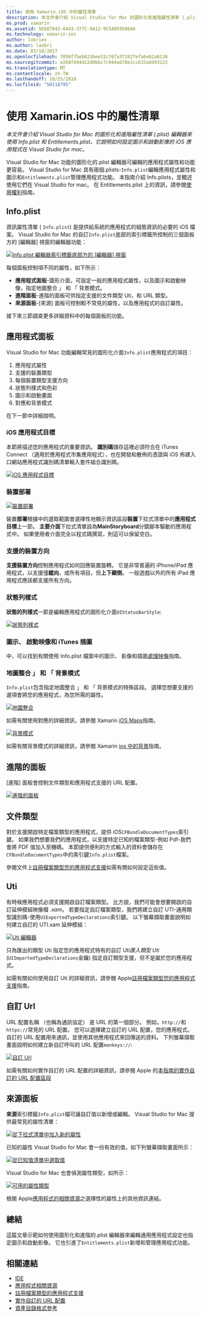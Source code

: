 ```yaml
---
title: 使用 Xamarin.iOS 中的屬性清單
description: 本文件會介紹 Visual Studio for Mac 的圖形化和進階屬性清單 (.plist) 編輯器來使用 Info.plist 和 Entitlements.plist。 它說明如何設定圖示和啟動影像的 iOS 應用程式在 Visual Studio for mac。
ms.prod: xamarin
ms.assetid: 5E687043-0443-377C-9A12-9C5A05958646
ms.technology: xamarin-ios
author: lobrien
ms.author: laobri
ms.date: 03/18/2017
ms.openlocfilehash: 7056f7beb623bee32c767a3f2827efa6eb2a6136
ms.sourcegitcommit: e268fd44422d0bbc7c944a678e2cc633a0493122
ms.translationtype: MT
ms.contentlocale: zh-TW
ms.lasthandoff: 10/25/2018
ms.locfileid: "50118795"
---
```

# <a name="working-with-property-lists-in-xamarinios"></a>使用 Xamarin.iOS 中的屬性清單

_本文件會介紹 Visual Studio for Mac 的圖形化和進階屬性清單 (.plist) 編輯器來使用 Info.plist 和 Entitlements.plist。它說明如何設定圖示和啟動影像的 iOS 應用程式在 Visual Studio for mac。_

Visual Studio for Mac 功能的圖形化的.plist 編輯器可編輯的應用程式屬性和功能更容易。 Visual Studio for Mac 具有兩個.plists-`Info.plist`編輯應用程式屬性和圖示和`Entitlements.plist`管理應用程式功能。 本指南介紹 Info.plists，並概述使用它們在 Visual Studio for mac。 在 Entitlements.plist 上的資訊，請參閱[使用權利](~/ios/deploy-test/provisioning/entitlements.md)指南。

## <a name="infoplist"></a>Info.plist

資訊屬性清單 ( `Info.plist`) 是提供給系統的應用程式的組態資訊的必要的 iOS 檔案。 Visual Studio for Mac 的自訂`Info.plist`底部的索引標籤所控制的三個面板方的 [編輯器] 視窗的編輯器功能：

 [![](property-lists-images/tabs.png "Info.plist 編輯器索引標籤底部方的 [編輯器] 視窗")](property-lists-images/tabs.png#lightbox)

每個面板控制項不同的屬性，如下所示：

-  **應用程式面板**-圖形介面，可設定一般的應用程式屬性，以及圖示和啟動映像，指定地圖整合 」 和 「 背景模式。
-  **進階面板**-進階的面板可供指定支援的文件類型 Uti，和 URL 類型。
-  **來源面板**-[來源] 面板可控制較不常見的屬性，以及應用程式的自訂屬性。


接下來三節調查更多詳細資料中的每個面板的功能。

## <a name="application-panel"></a>應用程式面板

Visual Studio for Mac 功能編輯常見的圖形化介面`Info.plist`應用程式的項目：

1.  應用程式屬性
1.  支援的裝置類型
1.  每個裝置類型支援方向
1.  狀態列樣式和色彩
1.  圖示和啟動畫面
1.  對應和背景模式


在下一節中詳細說明。

 <a name="iOS_Application_Target" />


### <a name="ios-application-target"></a>iOS 應用程式目標

本節將描述您的應用程式的重要資訊。
**識別碼**儲存這裡必須符合在 iTunes Connect （適用於應用程式市集應用程式），也在開發和散佈的憑證與 iOS 佈建入口網站應用程式識別碼清單輸入套件組合識別碼。

 [![](property-lists-images/image24.png "iOS 應用程式目標")](property-lists-images/image24.png#lightbox)

### <a name="device-deployment"></a>裝置部署

 [![](property-lists-images/deployment.png "裝置部署")](property-lists-images/deployment.png#lightbox)

裝置**部署**根據中的選取範圍會選擇性地顯示資訊區段**裝置**下拉式清單中的**應用程式目標**上一節。 **主要介面**下拉式清單設為**MainStoryboard**分鏡腳本驅動的應用程式中。 如果使用者介面完全以程式碼撰寫，則這可以保留空白。

### <a name="supported-device-orientations"></a>支援的裝置方向

 **支援裝置方向**控制應用程式如何回應裝置旋轉。 它是非常普遍的 iPhone/iPad 應用程式，以支援僅**縱向**，或所有項目，但**上下顚倒**。 一般遊戲以外的所有 iPad 應用程式應該都支援所有方向。

### <a name="status-bar-styles"></a>狀態列樣式

**狀態的列樣式**一節是編輯應用程式的圖形化介面`UIStatusBarStyle`:

 [![](property-lists-images/status.png "狀態列樣式")](property-lists-images/status.png#lightbox)

 <a name="Icons" />


### <a name="icons-launch-images-and-itunes-artwork"></a>圖示、 啟動映像和 iTunes 插圖

中，可以找到有關使用 Info.plist 檔案中的圖示、 影像和插圖[處理映像](~/ios/app-fundamentals/images-icons/index.md)指南。




### <a name="maps-integration-and-background-modes"></a>地圖整合 」 和 「 背景模式

`Info.plist`包含指定地圖整合 」 和 「 背景模式的特殊區段。 選擇您想要支援的選項會將您的應用程式，為您所需的屬性。

 [![](property-lists-images/maps.png "地圖整合")](property-lists-images/maps.png#lightbox)

如需有關使用對應的詳細資訊，請參閱 Xamarin [iOS Maps](~/ios/user-interface/controls/ios-maps/index.md)指南。

 [![](property-lists-images/bging.png "背景模式")](property-lists-images/bging.png#lightbox)

如需有關背景模式的詳細資訊，請參閱 Xamarin [ios 中的背景](~/ios/app-fundamentals/backgrounding/introduction-to-backgrounding-in-ios.md)指南。

## <a name="advanced-panel"></a>進階的面板

[進階] 面板會控制文件類型和應用程式支援的 URL 配置。

 [![](property-lists-images/image34.png "進階的面板")](property-lists-images/image34.png#lightbox)

 <a name="Document_Types" />


## <a name="document-types"></a>文件類型

對於支援開啟特定檔案類型的應用程式，提供 iOS`CFBundleDocumentTypes`索引鍵。 如果我們想要我們的應用程式，以支援特定已知的檔案類型-例如 Pdf-我們會將 PDF 值加入至機碼。 本節提供便利的方式輸入的資料會儲存在`CFBundleDocumentTypes`中的索引鍵`Info.plist`檔案。

參閱文件上[註冊檔案類型您的應用程式支援](http://developer.apple.com/library/ios/#documentation/FileManagement/Conceptual/DocumentInteraction_TopicsForIOS/Articles/RegisteringtheFileTypesYourAppSupports.html)如需有關如何設定這些值。

## <a name="utis"></a>Uti

有時候應用程式必須支援開啟自訂檔案類型。 比方說，我們可能會想要開啟的自訂延伸模組映像檔 *.xam*。 若要指定自訂檔案類型，我們將建立自訂 UTI-通用類型識別碼-使用`UIExportedTypeDeclarations`索引鍵。 以下螢幕擷取畫面說明如何建立自訂的 UTI.xam 延伸模組：

 [![](property-lists-images/uti.png "Uti 編輯器")](property-lists-images/uti.png#lightbox)

只為匯出的類型 Uti 指定您的應用程式特有的自訂 Uti*匯入類型 Uti* (`UIImportedTypeDeclarations`金鑰) 指定自訂類型支援，但不是屬於您的應用程式。

如需有關如何使用自訂 Uti 的詳細資訊，請參閱 Apple[註冊檔案類型您的應用程式支援](https://developer.apple.com/library/ios/documentation/FileManagement/Conceptual/understanding_utis/understand_utis_declare/understand_utis_declare.html#//apple_ref/doc/uid/TP40001319-CH204-SW1)指南。

## <a name="custom-urls"></a>自訂 Url

URL 配置名稱 （也稱為通訊協定） 是 URL 的第一個部分。 例如，`http://`和`https://`常見的 URL 配置。 您可以選擇建立自訂的 URL 配置，您的應用程式。 自訂的 URL 配置用來通訊，並使用其他應用程式來回傳送的資料。 下列螢幕擷取畫面說明如何建立新自訂呼叫的 URL 配置`monkeys://`:

 [![](property-lists-images/url.png "自訂 Url")](property-lists-images/url.png#lightbox)



如需有關如何實作自訂的 URL 配置的詳細資訊，請參閱 Apple 的[本指南的實作自訂的 URL 配置區段](https://developer.apple.com/library/ios/documentation/iPhone/Conceptual/iPhoneOSProgrammingGuide/AdvancedAppTricks/AdvancedAppTricks.html)

## <a name="source-panel"></a>來源面板

**來源**索引標籤`Info.plist`檔可讓自訂值以新增或編輯。 Visual Studio for Mac 提供最常見的屬性清單：

 [![](property-lists-images/image31.png "從下拉式清單中加入新的屬性")](property-lists-images/image31.png#lightbox)

已知的屬性 Visual Studio for Mac 會一份有效的值，如下列螢幕擷取畫面所示：

 [![](property-lists-images/image32.png "從已知值清單中選取值")](property-lists-images/image32.png#lightbox)

Visual Studio for Mac 也會偵測屬性類型，如所示：

 [![](property-lists-images/image33.png "可用的屬性類型")](property-lists-images/image33.png#lightbox)

檢閱 Apple[應用程式的相關資源](http://developer.apple.com/library/ios/#DOCUMENTATION/iPhone/Conceptual/iPhoneOSProgrammingGuide/App-RelatedResources/App-RelatedResources.html)之選擇性的屬性上的其他資訊連結。

 <a name="Entitlements" />

## <a name="summary"></a>總結

這篇文章示範如何使用圖形化和進階的.plist 編輯器來編輯通用應用程式設定也指定圖示和啟動影像。 它也引進了`Entitlements.plist`新增和管理應用程式功能。


## <a name="related-links"></a>相關連結

- [IDE](https://github.com/xamarin/recipes/tree/master/Recipes/cross-platform/ide)
- [應用程式相關資源](http://developer.apple.com/library/ios/#DOCUMENTATION/iPhone/Conceptual/iPhoneOSProgrammingGuide/App-RelatedResources/App-RelatedResources.html)
- [註冊檔案類型的應用程式支援](http://developer.apple.com/library/ios/#documentation/FileManagement/Conceptual/DocumentInteraction_TopicsForIOS/Articles/RegisteringtheFileTypesYourAppSupports.html)
- [實作自訂的 URL 配置](https://developer.apple.com/library/ios/documentation/iPhone/Conceptual/iPhoneOSProgrammingGuide/AdvancedAppTricks/AdvancedAppTricks.html)
- [資產目錄格式參考](https://developer.apple.com/library/archive/documentation/Xcode/Reference/xcode_ref-Asset_Catalog_Format/index.html#//apple_ref/doc/uid/TP40015170-CH18-SW1)
